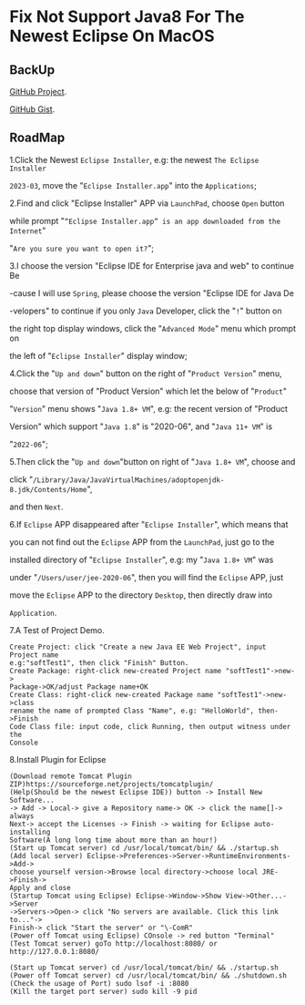 # Fix Not Support Java8 For The Newest Eclipse On MacOS

## BackUp

[GitHub Project](https://github.com/SofijaErkin/basic-tool-mac/tree/main/vscode).

[GitHub Gist](https://gist.github.com/SofijaErkin/9f63ef9c7e2ea6859abf130868af1aaf).

## RoadMap

1.Click the Newest `Eclipse Installer`, e.g: the newest `The Eclipse Installer`

`2023‑03`, move the "`Eclipse Installer.app`" into the `Applications`;

2.Find and click "Eclipse Installer" APP via `LaunchPad`, choose `Open` button

while prompt "`“Eclipse Installer.app” is an app downloaded from the Internet`"

"`Are you sure you want to open it?`";

3.I choose the version "Eclipse IDE for Enterprise java and web" to continue Be

-cause I will use `Spring`, please choose the version "Eclipse IDE for Java De

-velopers" to continue if you only `Java` Developer, click the "`!`" button on

the right top display windows, click the "`Advanced Mode`" menu which prompt on

the left of "`Eclipse Installer`" display window;

4.Click the "`Up and down`" button on the right of  "`Product Version`" menu,

choose that version of "Product Version" which let the below of "`Product`"

"`Version`" menu shows "`Java 1.8+ VM`", e.g: the recent version of "Product

Version" which support "`Java 1.8`" is "2020-06", and "`Java 11+ VM`" is

"`2022-06`";

5.Then click the "`Up and down`"button on right of "`Java 1.8+ VM`", choose and

click "`/Library/Java/JavaVirtualMachines/adoptopenjdk-8.jdk/Contents/Home`",

and then `Next`.

6.If `Eclipse` APP disappeared after "`Eclipse Installer`", which means that

you can not find out the `Eclipse` APP from the `LaunchPad`, just go to the

installed directory of "`Eclipse Installer`", e.g: my "`Java 1.8+ VM`" was

under "`/Users/user/jee-2020-06`", then you will find the `Eclipse` APP, just

move the `Eclipse` APP  to the directory `Desktop`, then directly draw into

`Application`.

7.A Test of Project Demo.

    Create Project: click "Create a new Java EE Web Project", input Project name
    e.g:"softTest1", then click "Finish" Button.
    Create Package: right-click new-created Project name "softTest1"->new->
    Package->OK/adjust Package name+OK
    Create Class: right-click new-created Package name "softTest1"->new->class
    rename the name of prompted Class "Name", e.g: "HelloWorld", then->Finish
    Code Class file: input code, click Running, then output witness under the 
    Console

8.Install Plugin for Eclipse

    (Download remote Tomcat Plugin ZIP)https://sourceforge.net/projects/tomcatplugin/
    (Help(Should be the newest Eclipse IDE)) button -> Install New Software...
    -> Add -> Local-> give a Repository name-> OK -> click the name[]-> always
    Next-> accept the Licenses -> Finish -> waiting for Eclipse auto-installing
    Software(A long long time about more than an hour!)
    (Start up Tomcat server) cd /usr/local/tomcat/bin/ && ./startup.sh
    (Add local server) Eclipse->Preferences->Server->RuntimeEnvironments->Add->
    choose yourself version->Browse local directory->choose local JRE->Finish->
    Apply and close
    (Startup Tomcat using Eclipse) Eclipse->Window->Show View->Other...->Server
    ->Servers->Open-> click "No servers are available. Click this link to..."->
    Finish-> click "Start the server" or "\-ComR"
    (Power off Tomcat using Eclipse) COnsole -> red button "Terminal"  
    (Test Tomcat server) goTo http://localhost:8080/ or http://127.0.0.1:8080/

    (Start up Tomcat server) cd /usr/local/tomcat/bin/ && ./startup.sh
    (Power off Tomcat server) cd /usr/local/tomcat/bin/ && ./shutdown.sh
    (Check the usage of Port) sudo lsof -i :8080
    (Kill the target port server) sudo kill -9 pid
